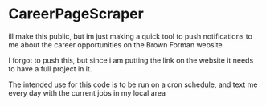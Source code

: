 # CareerPageScraper
ill make this public, but im just making a quick tool to push notifications to me about the career opportunities on the Brown Forman website

I forgot to push this, but since i am putting the link on the website it needs to have a full project in it.

The intended use for this code is to be run on a cron schedule, and text me every day with the current jobs in my local area

